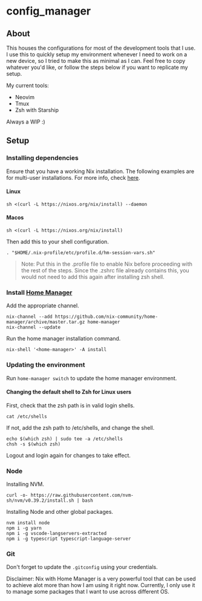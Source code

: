 # config_manager
## About
This houses the configurations for most of the development tools that I use. I use this to quickly setup my environment whenever I need to work on a new device, so I tried to make this as minimal as I can. Feel free to copy whatever you'd like, or follow the steps below if you want to replicate my setup.

My current tools:
- Neovim
- Tmux
- Zsh with Starship

Always a WIP :)

## Setup
### Installing dependencies
Ensure that you have a working Nix installation.
The following examples are for multi-user installations. For more info, check [here](https://nixos.org/download#nix-install-linux).

#### Linux
```
sh <(curl -L https://nixos.org/nix/install) --daemon
```
#### Macos
```
sh <(curl -L https://nixos.org/nix/install)
```

Then add this to your shell configuration.
```
. "$HOME/.nix-profile/etc/profile.d/hm-session-vars.sh"
```
> Note: Put this in the .profile file to enable Nix before proceeding with the rest of the steps. Since the .zshrc file already contains this, you would not need to add this again after installing zsh shell.

### Install [Home Manager](https://nix-community.github.io/home-manager/index.html#sec-install-standalone)
Add the appropriate channel.
```
nix-channel --add https://github.com/nix-community/home-manager/archive/master.tar.gz home-manager
nix-channel --update
```
Run the home manager installation command.
```
nix-shell '<home-manager>' -A install
```

### Updating the environment
Run `home-manager switch` to update the home manager environment.

#### Changing the default shell to Zsh for Linux users
First, check that the zsh path is in valid login shells.
```
cat /etc/shells
```
If not, add the zsh path to /etc/shells, and change the shell.
```
echo $(which zsh) | sudo tee -a /etc/shells
chsh -s $(which zsh)
```
Logout and login again for changes to take effect.

### Node
Installing NVM.
```
curl -o- https://raw.githubusercontent.com/nvm-sh/nvm/v0.39.2/install.sh | bash
```
Installing Node and other global packages.
```
nvm install node
npm i -g yarn
npm i -g vscode-langservers-extracted
npm i -g typescript typescript-language-server
```

### Git
Don't forget to update the `.gitconfig` using your credentials.

Disclaimer: Nix with Home Manager is a very powerful tool that can be used to achieve alot more than how I am using it right now. Currently, I only use it to manage some packages that I want to use across different OS.
